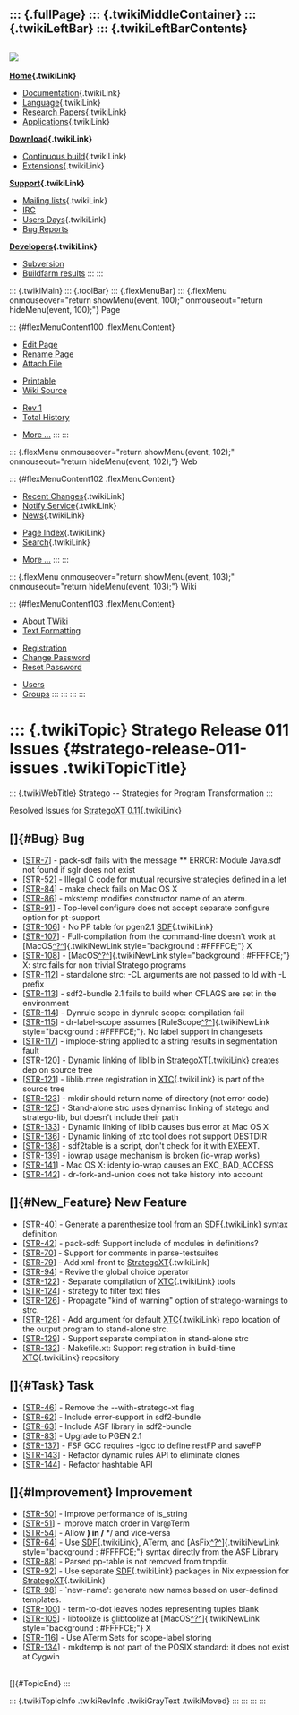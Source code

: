 ::: {.fullPage}
::: {.twikiMiddleContainer}
::: {.twikiLeftBar}
::: {.twikiLeftBarContents}
  ----------------------------------------------------------------------------------
  [![](../pub/Stratego/StrategoLogo/StrategoLogoTextlessWhite-100px.png)](WebHome)
  ----------------------------------------------------------------------------------

**[Home](WebHome){.twikiLink}**

-   [Documentation](StrategoDocumentation){.twikiLink}
-   [Language](StrategoLanguage){.twikiLink}
-   [Research Papers](StrategoPublications){.twikiLink}
-   [Applications](StrategoApplication){.twikiLink}

**[Download](StrategoDownload){.twikiLink}**

-   [Continuous build](ContinuousBuild){.twikiLink}
-   [Extensions](AdditionalPackageDownload){.twikiLink}

**[Support](StrategoSupport){.twikiLink}**

-   [Mailing lists](MailingList){.twikiLink}
-   [IRC](irc://irc.freenode.net/#stratego)
-   [Users Days](StrategoUsersDay){.twikiLink}
-   [Bug Reports](http://yellowgrass.org/project/StrategoXT)

**[Developers](StrategoDev){.twikiLink}**

-   [Subversion](https://svn.strategoxt.org/repos/StrategoXT/strategoxt/trunk)
-   [Buildfarm
    results](http://hydra.nixos.org/jobset/strategoxt/strategoxt-release/all)
:::
:::

::: {.twikiMain}
::: {.toolBar}
::: {.flexMenuBar}
::: {.flexMenu onmouseover="return showMenu(event, 100);" onmouseout="return hideMenu(event, 100);"}
Page

::: {#flexMenuContent100 .flexMenuContent}
-   [Edit
    Page](http://www.program-transformation.org/edit/Stratego/StrategoRelease011Issues?t=1536825679)
-   [Rename
    Page](http://www.program-transformation.org/rename/Stratego/StrategoRelease011Issues)
-   [Attach
    File](http://www.program-transformation.org/attach/Stratego/StrategoRelease011Issues)

<!-- -->

-   [Printable](http://www.program-transformation.org/view/Stratego/StrategoRelease011Issues?skin=print.pattern)
-   [Wiki
    Source](http://www.program-transformation.org/view/Stratego/StrategoRelease011Issues?skin=text&raw=on&contenttype=text/plain)

<!-- -->

-   [Rev
    1](http://www.program-transformation.org/view/Stratego/StrategoRelease011Issues?rev=1.1)
-   [Total
    History](http://www.program-transformation.org/rdiff/Stratego/StrategoRelease011Issues)

<!-- -->

-   [More
    \...](http://www.program-transformation.org/oops/Stratego/StrategoRelease011Issues?template=oopsmore&param1=1.1&param2=1.1)
:::
:::

::: {.flexMenu onmouseover="return showMenu(event, 102);" onmouseout="return hideMenu(event, 102);"}
Web

::: {#flexMenuContent102 .flexMenuContent}
-   [Recent Changes](WebChanges){.twikiLink}
-   [Notify Service](WebNotify){.twikiLink}
-   [News](WebNews){.twikiLink}

<!-- -->

-   [Page Index](WebIndex){.twikiLink}
-   [Search](WebSearch){.twikiLink}

<!-- -->

-   [More
    \...](http://www.program-transformation.org/oops/Stratego/StrategoRelease011Issues?template=oopsmore&param1=1.1&param2=1.1)
:::
:::

::: {.flexMenu onmouseover="return showMenu(event, 103);" onmouseout="return hideMenu(event, 103);"}
Wiki

::: {#flexMenuContent103 .flexMenuContent}
-   [About
    TWiki](http://www.program-transformation.org/view/TWiki/WebHome)
-   [Text
    Formatting](http://www.program-transformation.org/view/TWiki/TextFormattingRules)

<!-- -->

-   [Registration](http://www.program-transformation.org/view/TWiki/TWikiRegistration)
-   [Change
    Password](http://www.program-transformation.org/view/TWiki/ChangePassword)
-   [Reset
    Password](http://www.program-transformation.org/view/TWiki/ResetPassword)

<!-- -->

-   [Users](http://www.program-transformation.org/view/Main/TWikiUsers)
-   [Groups](http://www.program-transformation.org/view/Main/TWikiGroups)
:::
:::
:::
:::

::: {.twikiTopic}
Stratego Release 011 Issues {#stratego-release-011-issues .twikiTopicTitle}
===========================

::: {.twikiWebTitle}
Stratego \-- Strategies for Program Transformation
:::

Resolved Issues for [StrategoXT 0.11](StrategoRelease011){.twikiLink}

[]{#Bug} Bug
------------

-   \[[STR-7](https://catamaran.labs.cs.uu.nl/jira/browse/STR-7)\] -
    pack-sdf fails with the message \*\* ERROR: Module Java.sdf not
    found if sglr does not exist
-   \[[STR-52](https://catamaran.labs.cs.uu.nl/jira/browse/STR-52)\] -
    Illegal C code for mutual recursive strategies defined in a let
-   \[[STR-84](https://catamaran.labs.cs.uu.nl/jira/browse/STR-84)\] -
    make check fails on Mac OS X
-   \[[STR-86](https://catamaran.labs.cs.uu.nl/jira/browse/STR-86)\] -
    mkstemp modifies constructor name of an aterm.
-   \[[STR-91](https://catamaran.labs.cs.uu.nl/jira/browse/STR-91)\] -
    Top-level configure does not accept separate configure option for
    pt-support
-   \[[STR-106](https://catamaran.labs.cs.uu.nl/jira/browse/STR-106)\] -
    No PP table for pgen2.1 [SDF](SDF){.twikiLink}
-   \[[STR-107](https://catamaran.labs.cs.uu.nl/jira/browse/STR-107)\] -
    Full-compilation from the command-line doesn\'t work at
    [MacOS[^?^](http://www.program-transformation.org/edit/Stratego/MacOS?topicparent=Stratego.StrategoRelease011Issues)]{.twikiNewLink
    style="background : #FFFFCE;"} X
-   \[[STR-108](https://catamaran.labs.cs.uu.nl/jira/browse/STR-108)\] -
    [MacOS[^?^](http://www.program-transformation.org/edit/Stratego/MacOS?topicparent=Stratego.StrategoRelease011Issues)]{.twikiNewLink
    style="background : #FFFFCE;"} X: strc fails for non trivial
    Stratego programs
-   \[[STR-112](https://catamaran.labs.cs.uu.nl/jira/browse/STR-112)\] -
    standalone strc: -CL arguments are not passed to ld with -L prefix
-   \[[STR-113](https://catamaran.labs.cs.uu.nl/jira/browse/STR-113)\] -
    sdf2-bundle 2.1 fails to build when CFLAGS are set in the
    environment
-   \[[STR-114](https://catamaran.labs.cs.uu.nl/jira/browse/STR-114)\] -
    Dynrule scope in dynrule scope: compilation fail
-   \[[STR-115](https://catamaran.labs.cs.uu.nl/jira/browse/STR-115)\] -
    dr-label-scope assumes
    [RuleScope[^?^](http://www.program-transformation.org/edit/Stratego/RuleScope?topicparent=Stratego.StrategoRelease011Issues)]{.twikiNewLink
    style="background : #FFFFCE;"}. No label support in changesets
-   \[[STR-117](https://catamaran.labs.cs.uu.nl/jira/browse/STR-117)\] -
    implode-string applied to a string results in segmentation fault
-   \[[STR-120](https://catamaran.labs.cs.uu.nl/jira/browse/STR-120)\] -
    Dynamic linking of liblib in [StrategoXT](StrategoXT){.twikiLink}
    creates dep on source tree
-   \[[STR-121](https://catamaran.labs.cs.uu.nl/jira/browse/STR-121)\] -
    liblib.rtree registration in [XTC](XTC){.twikiLink} is part of the
    source tree
-   \[[STR-123](https://catamaran.labs.cs.uu.nl/jira/browse/STR-123)\] -
    mkdir should return name of directory (not error code)
-   \[[STR-125](https://catamaran.labs.cs.uu.nl/jira/browse/STR-125)\] -
    Stand-alone strc uses dynamisc linking of statego and stratego-lib,
    but doesn\'t include their path
-   \[[STR-133](https://catamaran.labs.cs.uu.nl/jira/browse/STR-133)\] -
    Dynamic linking of liblib causes bus error at Mac OS X
-   \[[STR-136](https://catamaran.labs.cs.uu.nl/jira/browse/STR-136)\] -
    Dynamic linking of xtc tool does not support DESTDIR
-   \[[STR-138](https://catamaran.labs.cs.uu.nl/jira/browse/STR-138)\] -
    sdf2table is a script, don\'t check for it with EXEEXT.
-   \[[STR-139](https://catamaran.labs.cs.uu.nl/jira/browse/STR-139)\] -
    iowrap usage mechanism is broken (io-wrap works)
-   \[[STR-141](https://catamaran.labs.cs.uu.nl/jira/browse/STR-141)\] -
    Mac OS X: identy io-wrap causes an EXC\_BAD\_ACCESS
-   \[[STR-142](https://catamaran.labs.cs.uu.nl/jira/browse/STR-142)\] -
    dr-fork-and-union does not take history into account

[]{#New_Feature} New Feature
----------------------------

-   \[[STR-40](https://catamaran.labs.cs.uu.nl/jira/browse/STR-40)\] -
    Generate a parenthesize tool from an [SDF](SDF){.twikiLink} syntax
    definition
-   \[[STR-42](https://catamaran.labs.cs.uu.nl/jira/browse/STR-42)\] -
    pack-sdf: Support include of modules in definitions?
-   \[[STR-70](https://catamaran.labs.cs.uu.nl/jira/browse/STR-70)\] -
    Support for comments in parse-testsuites
-   \[[STR-79](https://catamaran.labs.cs.uu.nl/jira/browse/STR-79)\] -
    Add xml-front to [StrategoXT](StrategoXT){.twikiLink}
-   \[[STR-94](https://catamaran.labs.cs.uu.nl/jira/browse/STR-94)\] -
    Revive the global choice operator
-   \[[STR-122](https://catamaran.labs.cs.uu.nl/jira/browse/STR-122)\] -
    Separate compilation of [XTC](XTC){.twikiLink} tools
-   \[[STR-124](https://catamaran.labs.cs.uu.nl/jira/browse/STR-124)\] -
    strategy to filter text files
-   \[[STR-126](https://catamaran.labs.cs.uu.nl/jira/browse/STR-126)\] -
    Propagate \"kind of warning\" option of stratego-warnings to strc.
-   \[[STR-128](https://catamaran.labs.cs.uu.nl/jira/browse/STR-128)\] -
    Add argument for default [XTC](XTC){.twikiLink} repo location of the
    output program to stand-alone strc.
-   \[[STR-129](https://catamaran.labs.cs.uu.nl/jira/browse/STR-129)\] -
    Support separate compilation in stand-alone strc
-   \[[STR-132](https://catamaran.labs.cs.uu.nl/jira/browse/STR-132)\] -
    Makefile.xt: Support registration in build-time
    [XTC](XTC){.twikiLink} repository

[]{#Task} Task
--------------

-   \[[STR-46](https://catamaran.labs.cs.uu.nl/jira/browse/STR-46)\] -
    Remove the \--with-stratego-xt flag
-   \[[STR-62](https://catamaran.labs.cs.uu.nl/jira/browse/STR-62)\] -
    Include error-support in sdf2-bundle
-   \[[STR-63](https://catamaran.labs.cs.uu.nl/jira/browse/STR-63)\] -
    Include ASF library in sdf2-bundle
-   \[[STR-83](https://catamaran.labs.cs.uu.nl/jira/browse/STR-83)\] -
    Upgrade to PGEN 2.1
-   \[[STR-137](https://catamaran.labs.cs.uu.nl/jira/browse/STR-137)\] -
    FSF GCC requires -lgcc to define restFP and saveFP
-   \[[STR-143](https://catamaran.labs.cs.uu.nl/jira/browse/STR-143)\] -
    Refactor dynamic rules API to eliminate clones
-   \[[STR-144](https://catamaran.labs.cs.uu.nl/jira/browse/STR-144)\] -
    Refactor hashtable API

[]{#Improvement} Improvement
----------------------------

-   \[[STR-50](https://catamaran.labs.cs.uu.nl/jira/browse/STR-50)\] -
    Improve performance of is\_string
-   \[[STR-51](https://catamaran.labs.cs.uu.nl/jira/browse/STR-51)\] -
    Improve match order in Var\@Term
-   \[[STR-54](https://catamaran.labs.cs.uu.nl/jira/browse/STR-54)\] -
    Allow **) in /** \*/ and vice-versa
-   \[[STR-64](https://catamaran.labs.cs.uu.nl/jira/browse/STR-64)\] -
    Use [SDF](SDF){.twikiLink}, ATerm, and
    [AsFix[^?^](http://www.program-transformation.org/edit/Stratego/AsFix?topicparent=Stratego.StrategoRelease011Issues)]{.twikiNewLink
    style="background : #FFFFCE;"} syntax directly from the ASF Library
-   \[[STR-88](https://catamaran.labs.cs.uu.nl/jira/browse/STR-88)\] -
    Parsed pp-table is not removed from tmpdir.
-   \[[STR-92](https://catamaran.labs.cs.uu.nl/jira/browse/STR-92)\] -
    Use separate [SDF](SDF){.twikiLink} packages in Nix expression for
    [StrategoXT](StrategoXT){.twikiLink}
-   \[[STR-98](https://catamaran.labs.cs.uu.nl/jira/browse/STR-98)\] -
    \`new-name\': generate new names based on user-defined templates.
-   \[[STR-100](https://catamaran.labs.cs.uu.nl/jira/browse/STR-100)\] -
    term-to-dot leaves nodes representing tuples blank
-   \[[STR-105](https://catamaran.labs.cs.uu.nl/jira/browse/STR-105)\] -
    libtoolize is glibtoolize at
    [MacOS[^?^](http://www.program-transformation.org/edit/Stratego/MacOS?topicparent=Stratego.StrategoRelease011Issues)]{.twikiNewLink
    style="background : #FFFFCE;"} X
-   \[[STR-116](https://catamaran.labs.cs.uu.nl/jira/browse/STR-116)\] -
    Use ATerm Sets for scope-label storing
-   \[[STR-134](https://catamaran.labs.cs.uu.nl/jira/browse/STR-134)\] -
    mkdtemp is not part of the POSIX standard: it does not exist at
    Cygwin

\
[]{#TopicEnd}
:::

::: {.twikiTopicInfo .twikiRevInfo .twikiGrayText .twikiMoved}
:::
:::
:::
:::
